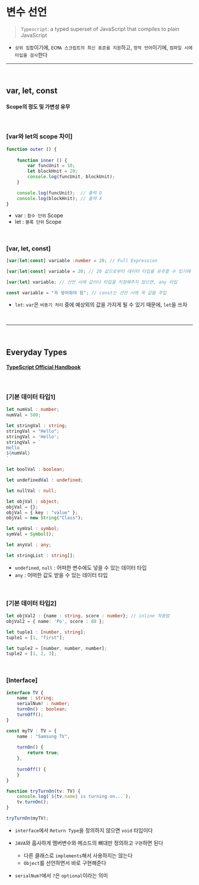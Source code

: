 # 변수 선언
> `Typescript`: a typed superset of JavaScript that compiles to plain JavaScript
* `상위 집합`이기에, `ECMA 스크립트의 최신 표준을 지원`하고, `정적 언어`이기에, `컴파일 시에 타입을 검사`한다

<hr>
<br>

## var, let, const

#### Scope의 정도 및 가변성 유무

<br>

### [var와 let의 scope 차이]

```typescript
function outer () {
    
    function inner () {
        var funcUnit = 10;
        let blockHnit = 20;
        console.log(funcUnit, blockUnit);
    }

    console.log(funcUnit);  // 출력 O
    console.log(blockHnit); // 출력 X
}
```
* var : `함수 단위` Scope
* let : `블록 단위` Scope

<br>

### [var, let, const]

```typescript
[var|let|const] variable :number = 20; // Full Expression

[var|let|const] variable = 20; // 20 값으로부터 데이터 타입을 유추할 수 있기에 생략 가능

[var|let] variable; // 선언 시에 값이나 타입을 지정해주지 않으면, any 타입

const variable = "꼭 넣어줘야 함"; // const는 선언 시에 꼭 값을 주입
```
* `let`: `var`은 `비동기 처리` 중에 예상외의 값을 가지게 될 수 있기 때문에, `let`을 쓰자

<br>
<hr>
<br>

## Everyday Types

#### [TypeScript Official Handbook](https://www.typescriptlang.org/docs/handbook/2/everyday-types.html)

<br>

### [기본 데이터 타입1]

```typescript
let numVal : number;
numVal = 500;

let stringVal : string;
stringVal = "Hello";
stringVal = 'Hello';
stringVal = `
Hello
${numVal}
`

let boolVal : boolean;

let undefinedVal : undefined;

let nullVal : null;

let objVal : object;
objVal = {};
objVal = { key : "value" };
objVal = new String("Class");

let symVal : symbol;
symVal = Symbol();

let anyVal : any;

let stringList : string[]; 
```
* `undefined`, `null` : 어떠한 변수에도 넣을 수 있는 데이터 타입
* `any` : 어떠한 값도 받을 수 있는 데이터 타입 

<br>

### [기본 데이터 타입2]

```typescript
let objVal2 : {name : string, score : number}; // inline 적용법
objVal2 = { name: 'Po', score : 80 };

let tuple1 : [number, string]; 
tuple1 = [1, "first"];

let tuple2 = [number, number, number];
tuple2 = [1, 2, 3];
```

<br>

### [Interface]
```TypeScript
interface TV {
    name : string;
    serialNum? : number;
    turnOn() : boolean;
    turnOff();
}

const myTV : TV = {
    name : "Samsung TV",
    
    turnOn() {
        return true;
    },
    
    turnOff() {
    }
}

function tryTurnOn(tv: TV) {
    console.log(`${tv.name} is turning on...`);
    tv.turnOn();
}

tryTurnOn(myTV);

```
* `interface`에서 `Return Type`을 정의하지 않으면 `void` 타입이다

* `JAVA`와 흡사하게 멤버변수와 메소드의 뼈대만 정의하고 `구현`하면 된다
  * 다른 클래스로 `implements`해서 사용하지는 않는다
  * `Object`를 선언하면서 바로 구현해준다

* `serialNum?`에서 `?`은 `optional`이라는 의미

